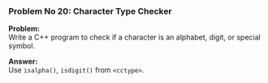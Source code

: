 ### Problem No 20: Character Type Checker

**Problem:**  
Write a C++ program to check if a character is an alphabet, digit, or special symbol.

**Answer:**  
Use `isalpha()`, `isdigit()` from `<cctype>`.
